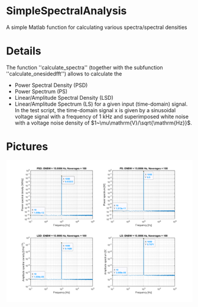 # SimpleSpectralAnalysis
A simple Matlab function for calculating various spectra/spectral densities

# Details
The function ''calculate_spectra'' (together with the subfunction ''calculate_onesidedfft'') allows to calculate the
* Power Spectral Density (PSD)
* Power Spectrum (PS)
* Linear/Amplitude Spectral Density (LSD)
* Linear/Amplitude Spectrum (LS)
for a given input (time-domain) signal. In the test script, the time-domain signal x is given by a sinusoidal voltage signal with a frequency of $1~\mathrm{kHz}$ and superimposed white noise with a voltage noise density of $1~\mu\mathrm{V}/\sqrt{\mathrm{Hz}}$.

# Pictures

<p align="center">
  <img src="https://github.com/yildi1337/SimpleSpectralAnalysis/blob/main/img/results.png" />
</p>
